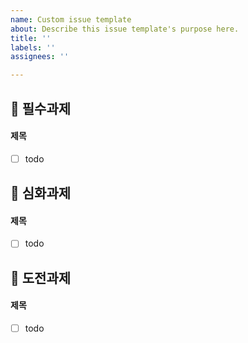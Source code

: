 ```yaml
---
name: Custom issue template
about: Describe this issue template's purpose here.
title: ''
labels: ''
assignees: ''

---
```


## 📗 필수과제
#### 제목
- [ ] todo

## 📕 심화과제
#### 제목
- [ ] todo

## 📙 도전과제
#### 제목
- [ ] todo
